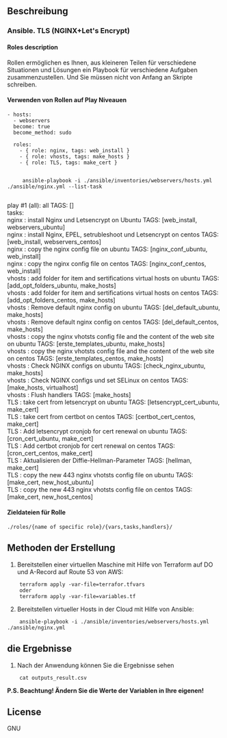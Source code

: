## Beschreibung

### Ansible. TLS (NGINX+Let's Encrypt)

#### Roles description

Rollen ermöglichen es Ihnen, aus kleineren Teilen für verschiedene Situationen und Lösungen ein Playbook für verschiedene Aufgaben zusammenzustellen. Und Sie müssen nicht von Anfang an Skripte schreiben.

#### Verwenden von Rollen auf Play Niveauen

```
- hosts: 
  - webservers
  become: true
  become_method: sudo
    
  roles:
    - { role: nginx, tags: web_install }
    - { role: vhosts, tags: make_hosts }
    - { role: TLS, tags: make_cert }

```

```shell
     
     ansible-playbook -i ./ansible/inventories/webservers/hosts.yml ./ansible/nginx.yml --list-task  
     
```
  
  play #1 (all): all    TAGS: []  
    tasks:  
      nginx : install Nginx und Letsencrypt on Ubuntu   TAGS: [web_install, webservers_ubuntu]  
      nginx : install Nginx, EPEL, setrubleshoot und Letsencrypt on centos  TAGS: [web_install, webservers_centos]  
      nginx : copy the nginx config file on ubuntu  TAGS: [nginx_conf_ubuntu, web_install]  
      nginx : copy the nginx config file on centos  TAGS: [nginx_conf_centos, web_install]  
      vhosts : add folder for item and sertifications virtual hosts on ubuntu   TAGS: [add_opt_folders_ubuntu, make_hosts]  
      vhosts : add folder for item and sertifications virtual hosts on centos   TAGS: [add_opt_folders_centos, make_hosts]  
      vhosts : Remove default nginx config on ubuntu    TAGS: [del_default_ubuntu, make_hosts]  
      vhosts : Remove default nginx config on centos    TAGS: [del_default_centos, make_hosts]  
      vhosts : copy the nginx vhotsts config file and the content of the web site on ubuntu TAGS: [erste_templates_ubuntu, make_hosts]  
      vhosts : copy the nginx vhotsts config file and the content of the web site on centos TAGS: [erste_templates_centos, make_hosts]  
      vhosts : Check NGINX configs on ubuntu    TAGS: [check_nginx_ubuntu, make_hosts]  
      vhosts : Check NGINX configs und set SELinux on centos    TAGS: [make_hosts, virtualhost]  
      vhosts : Flush handlers TAGS: [make_hosts]  
      TLS : take cert from letsencrypt on ubuntu    TAGS: [letsencrypt_cert_ubuntu, make_cert]  
      TLS : take cert from certbot on centos    TAGS: [certbot_cert_centos, make_cert]  
      TLS : Add letsencrypt cronjob for cert renewal on ubuntu  TAGS: [cron_cert_ubuntu, make_cert]  
      TLS : Add certbot cronjob for cert renewal on centos  TAGS: [cron_cert_centos, make_cert]  
      TLS : Aktualisieren der Diffie-Hellman-Parameter  TAGS: [hellman, make_cert]  
      TLS : copy the new 443 nginx vhotsts config file on ubuntu    TAGS: [make_cert, new_host_ubuntu]  
      TLS : copy the new 443 nginx vhotsts config file on centos    TAGS: [make_cert, new_host_centos]    
      

  
#### Zieldateien für Rolle

`./roles/{name of specific role}/{vars,tasks,handlers}/`

## Methoden der Erstellung

1. Bereitstellen einer virtuellen Maschine mit Hilfe von Terraform auf DO und A-Record auf Route 53 von AWS:

```shell
    terraform apply -var-file=terrafor.tfvars
    oder 
    terraform apply -var-file=variables.tf
```
2. Bereitstellen virtueller Hosts in der Cloud mit Hilfe von Ansible:

```shell
    ansible-playbook -i ./ansible/inventories/webservers/hosts.yml ./ansible/nginx.yml
```

## die Ergebnisse

1. Nach der Anwendung können Sie die Ergebnisse sehen

```shell
    cat outputs_result.csv
```
**P.S. Beachtung! Ändern Sie die Werte der Variablen in Ihre eigenen!**

## License

GNU
